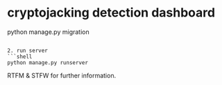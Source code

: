 # cryptojacking detection dashboard


python manage.py migration
```

2. run server
```shell
python manage.py runserver
```

RTFM & STFW for further information.
